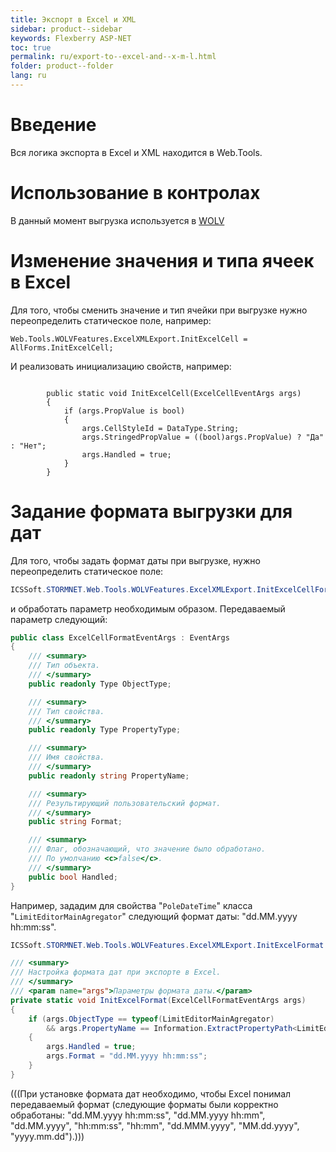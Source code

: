 ```yaml
---
title: Экспорт в Excel и XML
sidebar: product--sidebar
keywords: Flexberry ASP-NET
toc: true
permalink: ru/export-to--excel-and--x-m-l.html
folder: product--folder
lang: ru
---
```


# Введение
Вся логика экспорта в Excel и XML находится в Web.Tools.

# Использование в контролах
В данный момент выгрузка используется в [WOLV](http://storm:2011/WebObjectListView.ashx?NoRedirect=1#%D0%9E%D0%BF%D0%B5%D1%80%D0%B0%D1%86%D0%B8%D0%B8_0)

# Изменение значения и типа ячеек в Excel
Для того, чтобы сменить значение и тип ячейки при выгрузке нужно переопределить статическое поле, например:
```
Web.Tools.WOLVFeatures.ExcelXMLExport.InitExcelCell = AllForms.InitExcelCell;
```
И реализовать инициализацию свойств, например:
```

        public static void InitExcelCell(ExcelCellEventArgs args)
        {
            if (args.PropValue is bool)
            {
                args.CellStyleId = DataType.String;
                args.StringedPropValue = ((bool)args.PropValue) ? "Да" : "Нет";
                args.Handled = true;
            }
        }
```
# Задание формата выгрузки для дат
Для того, чтобы задать формат даты при выгрузке, нужно переопределить статическое поле:
```cs
ICSSoft.STORMNET.Web.Tools.WOLVFeatures.ExcelXMLExport.InitExcelCellFormatDelegate
```
и обработать параметр необходимым образом. Передаваемый параметр следующий:
```cs
public class ExcelCellFormatEventArgs : EventArgs
{
	/// <summary>
	/// Тип объекта.
	/// </summary>
	public readonly Type ObjectType;

	/// <summary>
	/// Тип свойства.
	/// </summary>
	public readonly Type PropertyType;

	/// <summary>
	/// Имя свойства.
	/// </summary>
	public readonly string PropertyName;

	/// <summary>
	/// Результирующий пользовательский формат.
	/// </summary>
	public string Format;

	/// <summary>
	/// Флаг, обозначающий, что значение было обработано.
	/// По умолчанию <c>false</c>.
	/// </summary>
	public bool Handled;
}
```


Например, зададим для свойства "`PoleDateTime`" класса "`LimitEditorMainAgregator`" следующий формат даты: "dd.MM.yyyy hh:mm:ss".
```cs
ICSSoft.STORMNET.Web.Tools.WOLVFeatures.ExcelXMLExport.InitExcelFormat = InitExcelFormat;

/// <summary>
/// Настройка формата дат при экспорте в Excel.
/// </summary>
/// <param name="args">Параметры формата даты.</param>
private static void InitExcelFormat(ExcelCellFormatEventArgs args)
{
	if (args.ObjectType == typeof(LimitEditorMainAgregator)
		&& args.PropertyName == Information.ExtractPropertyPath<LimitEditorMainAgregator>(x => x.PoleDateTime))
	{
		args.Handled = true;
		args.Format = "dd.MM.yyyy hh:mm:ss";
	}
}
```

(((<msg type=information head='Допустимые форматы дат'>При установке формата дат необходимо, чтобы Excel понимал передаваемый формат (следующие форматы были корректно обработаны: "dd.MM.yyyy hh:mm:ss", "dd.MM.yyyy hh:mm", "dd.MM.yyyy", "hh:mm:ss", "hh:mm", "dd.MMM.yyyy", "MM.dd.yyyy", "yyyy.mm.dd").</msg>)))
 
